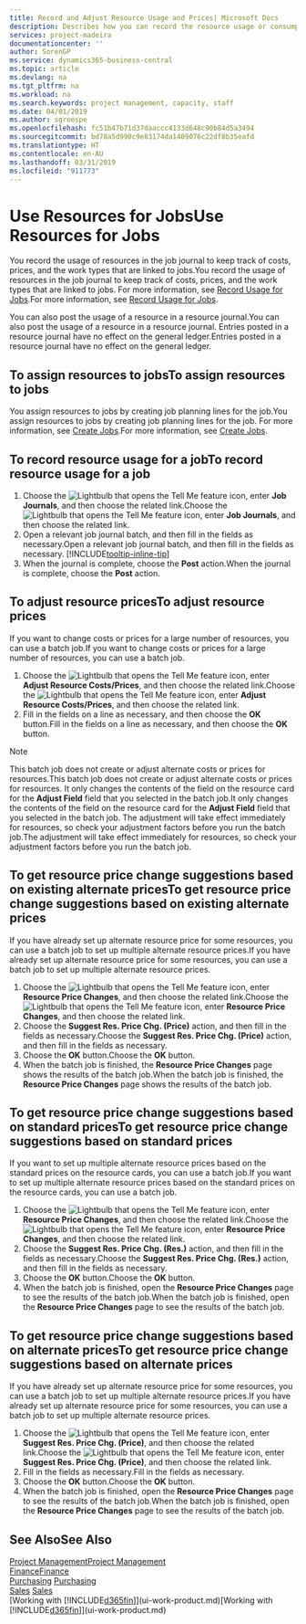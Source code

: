 ```yaml
---
title: Record and Adjust Resource Usage and Prices| Microsoft Docs
description: Describes how you can record the resource usage or consumption associated with a job, to keep track and manage costs, prices, and work types.
services: project-madeira
documentationcenter: ''
author: SorenGP
ms.service: dynamics365-business-central
ms.topic: article
ms.devlang: na
ms.tgt_pltfrm: na
ms.workload: na
ms.search.keywords: project management, capacity, staff
ms.date: 04/01/2019
ms.author: sgroespe
ms.openlocfilehash: fc51b47b71d37daaccc4133d648c90b84d5a3494
ms.sourcegitcommit: bd78a5d990c9e83174da1409076c22df8b35eafd
ms.translationtype: HT
ms.contentlocale: en-AU
ms.lasthandoff: 03/31/2019
ms.locfileid: "911773"
---
```

# <a name="use-resources-for-jobs"></a><span data-ttu-id="97779-103">Use Resources for Jobs</span><span class="sxs-lookup"><span data-stu-id="97779-103">Use Resources for Jobs</span></span>
<span data-ttu-id="97779-104">You record the usage of resources in the job journal to keep track of costs, prices, and the work types that are linked to jobs.</span><span class="sxs-lookup"><span data-stu-id="97779-104">You record the usage of resources in the job journal to keep track of costs, prices, and the work types that are linked to jobs.</span></span> <span data-ttu-id="97779-105">For more information, see [Record Usage for Jobs](projects-how-record-job-usage.md).</span><span class="sxs-lookup"><span data-stu-id="97779-105">For more information, see [Record Usage for Jobs](projects-how-record-job-usage.md).</span></span>

<span data-ttu-id="97779-106">You can also post the usage of a resource in a resource journal.</span><span class="sxs-lookup"><span data-stu-id="97779-106">You can also post the usage of a resource in a resource journal.</span></span> <span data-ttu-id="97779-107">Entries posted in a resource journal have no effect on the general ledger.</span><span class="sxs-lookup"><span data-stu-id="97779-107">Entries posted in a resource journal have no effect on the general ledger.</span></span>

## <a name="to-assign-resources-to-jobs"></a><span data-ttu-id="97779-108">To assign resources to jobs</span><span class="sxs-lookup"><span data-stu-id="97779-108">To assign resources to jobs</span></span>
<span data-ttu-id="97779-109">You assign resources to jobs by creating job planning lines for the job.</span><span class="sxs-lookup"><span data-stu-id="97779-109">You assign resources to jobs by creating job planning lines for the job.</span></span> <span data-ttu-id="97779-110">For more information, see [Create Jobs](projects-how-create-jobs.md).</span><span class="sxs-lookup"><span data-stu-id="97779-110">For more information, see [Create Jobs](projects-how-create-jobs.md).</span></span>

## <a name="to-record-resource-usage-for-a-job"></a><span data-ttu-id="97779-111">To record resource usage for a job</span><span class="sxs-lookup"><span data-stu-id="97779-111">To record resource usage for a job</span></span>
1. <span data-ttu-id="97779-112">Choose the ![Lightbulb that opens the Tell Me feature](media/ui-search/search_small.png "Tell me what you want to do") icon, enter **Job Journals**, and then choose the related link.</span><span class="sxs-lookup"><span data-stu-id="97779-112">Choose the ![Lightbulb that opens the Tell Me feature](media/ui-search/search_small.png "Tell me what you want to do") icon, enter **Job Journals**, and then choose the related link.</span></span>
2. <span data-ttu-id="97779-113">Open a relevant job journal batch, and then fill in the fields as necessary.</span><span class="sxs-lookup"><span data-stu-id="97779-113">Open a relevant job journal batch, and then fill in the fields as necessary.</span></span> [!INCLUDE[tooltip-inline-tip](includes/tooltip-inline-tip_md.md)]
3. <span data-ttu-id="97779-114">When the journal is complete, choose the **Post** action.</span><span class="sxs-lookup"><span data-stu-id="97779-114">When the journal is complete, choose the **Post** action.</span></span>

## <a name="to-adjust-resource-prices"></a><span data-ttu-id="97779-115">To adjust resource prices</span><span class="sxs-lookup"><span data-stu-id="97779-115">To adjust resource prices</span></span>
<span data-ttu-id="97779-116">If you want to change costs or prices for a large number of resources, you can use a batch job.</span><span class="sxs-lookup"><span data-stu-id="97779-116">If you want to change costs or prices for a large number of resources, you can use a batch job.</span></span>  

1. <span data-ttu-id="97779-117">Choose the ![Lightbulb that opens the Tell Me feature](media/ui-search/search_small.png "Tell me what you want to do") icon, enter **Adjust Resource Costs/Prices**, and then choose the related link.</span><span class="sxs-lookup"><span data-stu-id="97779-117">Choose the ![Lightbulb that opens the Tell Me feature](media/ui-search/search_small.png "Tell me what you want to do") icon, enter **Adjust Resource Costs/Prices**, and then choose the related link.</span></span>
2. <span data-ttu-id="97779-118">Fill in the fields on a line as necessary, and then choose the **OK** button.</span><span class="sxs-lookup"><span data-stu-id="97779-118">Fill in the fields on a line as necessary, and then choose the **OK** button.</span></span>

> [!NOTE]  
>   <span data-ttu-id="97779-119">This batch job does not create or adjust alternate costs or prices for resources.</span><span class="sxs-lookup"><span data-stu-id="97779-119">This batch job does not create or adjust alternate costs or prices for resources.</span></span> <span data-ttu-id="97779-120">It only changes the contents of the field on the resource card for the **Adjust Field** field that you selected in the batch job.</span><span class="sxs-lookup"><span data-stu-id="97779-120">It only changes the contents of the field on the resource card for the **Adjust Field** field that you selected in the batch job.</span></span> <span data-ttu-id="97779-121">The adjustment will take effect immediately for resources, so check your adjustment factors before you run the batch job.</span><span class="sxs-lookup"><span data-stu-id="97779-121">The adjustment will take effect immediately for resources, so check your adjustment factors before you run the batch job.</span></span>

## <a name="to-get-resource-price-change-suggestions-based-on-existing-alternate-prices"></a><span data-ttu-id="97779-122">To get resource price change suggestions based on existing alternate prices</span><span class="sxs-lookup"><span data-stu-id="97779-122">To get resource price change suggestions based on existing alternate prices</span></span>
<span data-ttu-id="97779-123">If you have already set up alternate resource price for some resources, you can use a batch job to set up multiple alternate resource prices.</span><span class="sxs-lookup"><span data-stu-id="97779-123">If you have already set up alternate resource price for some resources, you can use a batch job to set up multiple alternate resource prices.</span></span>

1. <span data-ttu-id="97779-124">Choose the ![Lightbulb that opens the Tell Me feature](media/ui-search/search_small.png "Tell me what you want to do") icon, enter **Resource Price Changes**, and then choose the related link.</span><span class="sxs-lookup"><span data-stu-id="97779-124">Choose the ![Lightbulb that opens the Tell Me feature](media/ui-search/search_small.png "Tell me what you want to do") icon, enter **Resource Price Changes**, and then choose the related link.</span></span>
2. <span data-ttu-id="97779-125">Choose the **Suggest Res. Price Chg. (Price)** action, and then fill in the fields as necessary.</span><span class="sxs-lookup"><span data-stu-id="97779-125">Choose the **Suggest Res. Price Chg. (Price)** action, and then fill in the fields as necessary.</span></span>
3. <span data-ttu-id="97779-126">Choose the **OK** button.</span><span class="sxs-lookup"><span data-stu-id="97779-126">Choose the **OK** button.</span></span>  
4. <span data-ttu-id="97779-127">When the batch job is finished, the **Resource Price Changes** page shows the results of the batch job.</span><span class="sxs-lookup"><span data-stu-id="97779-127">When the batch job is finished, the **Resource Price Changes** page shows the results of the batch job.</span></span>

## <a name="to-get-resource-price-change-suggestions-based-on-standard-prices"></a><span data-ttu-id="97779-128">To get resource price change suggestions based on standard prices</span><span class="sxs-lookup"><span data-stu-id="97779-128">To get resource price change suggestions based on standard prices</span></span>
<span data-ttu-id="97779-129">If you want to set up multiple alternate resource prices based on the standard prices on the resource cards, you can use a batch job.</span><span class="sxs-lookup"><span data-stu-id="97779-129">If you want to set up multiple alternate resource prices based on the standard prices on the resource cards, you can use a batch job.</span></span>  

1. <span data-ttu-id="97779-130">Choose the ![Lightbulb that opens the Tell Me feature](media/ui-search/search_small.png "Tell me what you want to do") icon, enter **Resource Price Changes**, and then choose the related link.</span><span class="sxs-lookup"><span data-stu-id="97779-130">Choose the ![Lightbulb that opens the Tell Me feature](media/ui-search/search_small.png "Tell me what you want to do") icon, enter **Resource Price Changes**, and then choose the related link.</span></span>
2. <span data-ttu-id="97779-131">Choose the **Suggest Res. Price Chg. (Res.)** action, and then fill in the fields as necessary.</span><span class="sxs-lookup"><span data-stu-id="97779-131">Choose the **Suggest Res. Price Chg. (Res.)** action, and then fill in the fields as necessary.</span></span>  
3. <span data-ttu-id="97779-132">Choose the **OK** button.</span><span class="sxs-lookup"><span data-stu-id="97779-132">Choose the **OK** button.</span></span>  
4. <span data-ttu-id="97779-133">When the batch job is finished, open the **Resource Price Changes** page to see the results of the batch job.</span><span class="sxs-lookup"><span data-stu-id="97779-133">When the batch job is finished, open the **Resource Price Changes** page to see the results of the batch job.</span></span>

## <a name="to-get-resource-price-change-suggestions-based-on-alternate-prices"></a><span data-ttu-id="97779-134">To get resource price change suggestions based on alternate prices</span><span class="sxs-lookup"><span data-stu-id="97779-134">To get resource price change suggestions based on alternate prices</span></span>
<span data-ttu-id="97779-135">If you have already set up alternate resource price for some resources, you can use a batch job to set up multiple alternate resource prices.</span><span class="sxs-lookup"><span data-stu-id="97779-135">If you have already set up alternate resource price for some resources, you can use a batch job to set up multiple alternate resource prices.</span></span>

1. <span data-ttu-id="97779-136">Choose the ![Lightbulb that opens the Tell Me feature](media/ui-search/search_small.png "Tell me what you want to do") icon, enter **Suggest Res. Price Chg. (Price)**, and then choose the related link.</span><span class="sxs-lookup"><span data-stu-id="97779-136">Choose the ![Lightbulb that opens the Tell Me feature](media/ui-search/search_small.png "Tell me what you want to do") icon, enter **Suggest Res. Price Chg. (Price)**, and then choose the related link.</span></span>  
2. <span data-ttu-id="97779-137">Fill in the fields as necessary.</span><span class="sxs-lookup"><span data-stu-id="97779-137">Fill in the fields as necessary.</span></span>
3. <span data-ttu-id="97779-138">Choose the **OK** button.</span><span class="sxs-lookup"><span data-stu-id="97779-138">Choose the **OK** button.</span></span>  
4. <span data-ttu-id="97779-139">When the batch job is finished, open the **Resource Price Changes** page to see the results of the batch job.</span><span class="sxs-lookup"><span data-stu-id="97779-139">When the batch job is finished, open the **Resource Price Changes** page to see the results of the batch job.</span></span>

## <a name="see-also"></a><span data-ttu-id="97779-140">See Also</span><span class="sxs-lookup"><span data-stu-id="97779-140">See Also</span></span>
[<span data-ttu-id="97779-141">Project Management</span><span class="sxs-lookup"><span data-stu-id="97779-141">Project Management</span></span>](projects-manage-projects.md)  
[<span data-ttu-id="97779-142">Finance</span><span class="sxs-lookup"><span data-stu-id="97779-142">Finance</span></span>](finance.md)  
<span data-ttu-id="97779-143">[Purchasing](purchasing-manage-purchasing.md)       </span><span class="sxs-lookup"><span data-stu-id="97779-143">[Purchasing](purchasing-manage-purchasing.md)       </span></span>  
<span data-ttu-id="97779-144">[Sales](sales-manage-sales.md)   </span><span class="sxs-lookup"><span data-stu-id="97779-144">[Sales](sales-manage-sales.md)   </span></span>  
<span data-ttu-id="97779-145">[Working with [!INCLUDE[d365fin](includes/d365fin_md.md)]](ui-work-product.md)</span><span class="sxs-lookup"><span data-stu-id="97779-145">[Working with [!INCLUDE[d365fin](includes/d365fin_md.md)]](ui-work-product.md)</span></span>  
